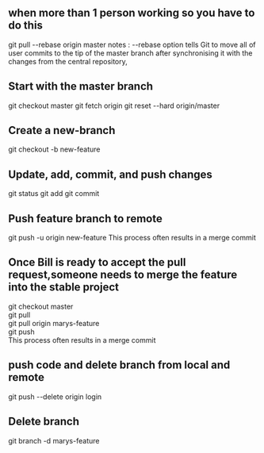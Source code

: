 ## when more than 1 person working so you have to do this
  git pull --rebase origin master
  notes : --rebase option tells Git to move all of user commits to the tip of the master branch after synchronising it with the changes from the central repository,
  
## Start with the master branch
  git checkout master
  git fetch origin 
  git reset --hard origin/master
  
## Create a new-branch
  git checkout -b new-feature

## Update, add, commit, and push changes
  git status
  git add <some-file>
  git commit

## Push feature branch to remote
  git push -u origin new-feature
This process often results in a merge commit

## Once Bill is ready to accept the pull request,someone needs to merge the feature into the stable project
  git checkout master  
  git pull  
  git pull origin marys-feature  
  git push  
  This process often results in a merge commit

## push code and delete branch from local and remote   
  git push --delete origin login

## Delete branch
  git branch -d marys-feature
